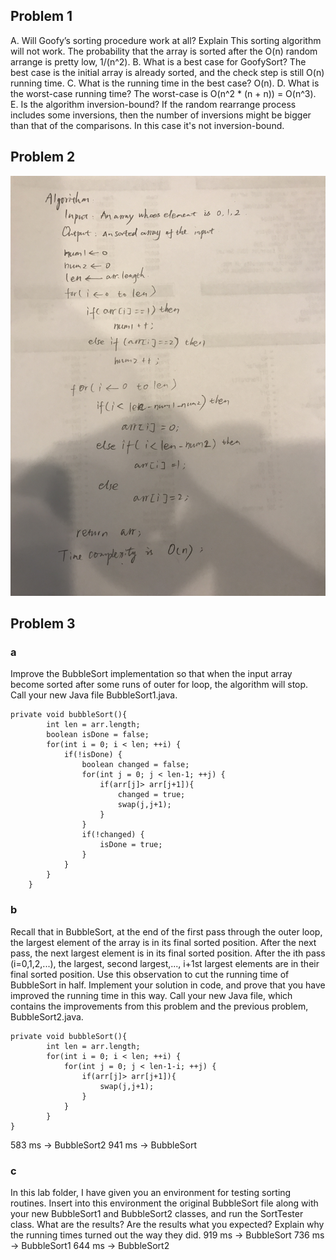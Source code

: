 ## Problem 1
 A. Will Goofy’s sorting procedure work at all? Explain
 This sorting algorithm will not work. The probability that the array is sorted after the O(n) random arrange is pretty low, 1/(n^2).
 B. What is a best case for GoofySort?
 The best case is the initial array is already sorted, and the check step is still O(n) running time.
 C. What is the running time in the best case?
 O(n).
 D. What is the worst-case running time?
 The worst-case is O(n^2 * (n + n)) = O(n^3).
 E. Is the algorithm inversion-bound?
 If the random rearrange process includes some inversions, then the number of inversions might be bigger than that of the comparisons. In this case it's not inversion-bound.
## Problem 2
 ![Anser of question 2](https://github.com/yuliangjin1985/mum-algorithm/blob/master/assignments/pics/IMG_4170.JPG)
## Problem 3
### a
Improve the BubbleSort implementation so that when the input array become sorted after some runs of outer for loop, the algorithm will stop. Call your new Java file BubbleSort1.java.

    private void bubbleSort(){
    		int len = arr.length;
    		boolean isDone = false;
    		for(int i = 0; i < len; ++i) {
    			if(!isDone) {
    				boolean changed = false;
    				for(int j = 0; j < len-1; ++j) {
    					if(arr[j]> arr[j+1]){
    					  	changed = true;
    						swap(j,j+1);
    					}
    				}
    				if(!changed) {
    					isDone = true;
    				}
    			}
    		}
    	}
### b
Recall that in BubbleSort, at the end of the first pass through the outer loop, the largest element of the array is in its final sorted position. After the next pass, the next largest element is in its final sorted position. After the ith pass (i=0,1,2,...), the largest, second largest,..., i+1st largest elements are in their final sorted position. Use this observation to cut the running time of BubbleSort in half. Implement your solution in code, and prove that you have improved the running time in this way. Call your new Java file, which contains the improvements from this problem and the previous problem, BubbleSort2.java.

    private void bubbleSort(){
    		int len = arr.length;
    		for(int i = 0; i < len; ++i) {
    			for(int j = 0; j < len-1-i; ++j) {
    				if(arr[j]> arr[j+1]){
    					swap(j,j+1);
    				}
    			}
    		}
    }

583 ms -> BubbleSort2
941 ms -> BubbleSort

### c
In this lab folder, I have given you an environment for testing sorting routines. Insert into this environment the original BubbleSort file along with your new BubbleSort1 and BubbleSort2 classes, and run the SortTester class. What are the results? Are the results what you expected? Explain why the running times turned out the way they did.
919 ms -> BubbleSort
736 ms -> BubbleSort1
644 ms -> BubbleSort2


